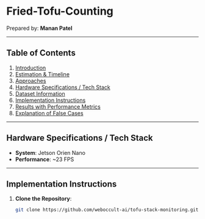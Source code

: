 # Fried-Tofu-Counting

Prepared by: **Manan Patel**

---

## Table of Contents
1. [Introduction](introduction.md)
2. [Estimation & Timeline](estimation.md)
3. [Approaches](approaches.md)
4. [Hardware Specifications / Tech Stack](#hardware-specifications--tech-stack)
5. [Dataset Information](dataset_info.md)
6. [Implementation Instructions](#implementation-instructions)
7. [Results with Performance Metrics](#results-with-performance-metrics)
8. [Explanation of False Cases](#explanation-of-false-cases)

---

## Hardware Specifications / Tech Stack
- **System**: Jetson Orien Nano
- **Performance**: ~23 FPS

---

## Implementation Instructions

1. **Clone the Repository**:
   ```bash
   git clone https://github.com/weboccult-ai/tofu-stack-monitoring.git
